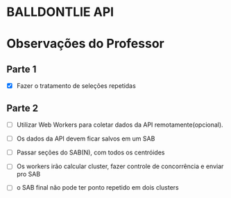 
# BALLDONTLIE API
# Observações do Professor

## Parte 1

- [x] Fazer o tratamento de seleções repetidas
## Parte 2

- [ ] Utilizar Web Workers para coletar dados da API remotamente(opcional).
- [ ] Os dados da API devem ficar salvos em um SAB
- [ ] Passar seções do SAB(N), com todos os centróides
- [ ] Os workers irão calcular cluster, fazer controle de concorrência e enviar pro SAB
- [ ] o SAB final não pode ter ponto repetido em dois clusters

